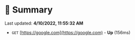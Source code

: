 # 📖 Summary
Last updated: **4/10/2022, 11:55:32 AM**

- `GET` [https://google.com](https://google.com) - **Up** (156ms)
